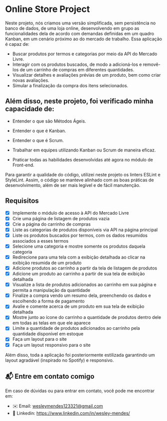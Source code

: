 # Online Store Project
Neste projeto, nós criamos uma versão simplificada, sem persistência no banco de dados, de uma loja online, desenvolvendo em grupo as funcionalidades dela de acordo com demandas definidas em um quadro Kanban, em um cenário próximo ao do mercado de trabalho. Essa aplicação é capaz de:

- Buscar produtos por termos e categorias por meio da API do Mercado Livre.
- Interagir com os produtos buscados, de modo a adicioná-los e removê-los de um carrinho de compras em diferentes quantidades.
- Visualizar detalhes e avaliações prévias de um produto, bem como criar novas avaliações.
- Simular a finalização da compra dos itens selecionados.

## Além disso, neste projeto, foi verificado minha capacidade de:

- Entender o que são Métodos Ágeis.

- Entender o que é Kanban.

- Entender o que é Scrum.

- Trabalhar em equipes utilizando Kanban ou Scrum de maneira eficaz.

- Praticar todas as habilidades desenvolvidas até agora no módulo de Front-end.

Para garantir a qualidade do código, utilizei neste projeto os linters ESLint e StyleLint. Assim, o código se manteve alinhado com as boas práticas de desenvolvimento, além de ser mais legível e de fácil manutenção.

## Requisitos ##
 - [x] Implemente o módulo de acesso à API do Mercado Livre
 - [x] Crie uma página de listagem de produtos vazia
 - [x] Crie a página do carrinho de compras
 - [x] Liste as categorias de produtos disponíveis via API na página principal
 - [x] Liste os produtos buscados por termos, com os dados resumidos associados a esses termos
 - [x] Selecione uma categoria e mostre somente os produtos daquela categoria
 - [x] Redirecione para uma tela com a exibição detalhada ao clicar na exibição resumida de um produto
 - [x] Adicione produtos ao carrinho a partir da tela de listagem de produtos
 - [x] Adicione um produto ao carrinho a partir de sua tela de exibição detalhada
 - [x] Visualize a lista de produtos adicionados ao carrinho em sua página e permita a manipulação da quantidade
 - [x] Finalize a compra vendo um resumo dela, preenchendo os dados e escolhendo a forma de pagamento
 - [x] Avalie e comente acerca de um produto em sua tela de exibição detalhada
 - [x] Mostre junto ao ícone do carrinho a quantidade de produtos dentro dele em todas as telas em que ele aparece
 - [x] Limite a quantidade de produtos adicionados ao carrinho pela quantidade disponível em estoque
 - [x] Faça um layout para o site
 - [x] Faça um layout responsivo para o site

Além disso, toda a aplicação foi posteriormente estilizada garantindo um layout agradável (inspirado no Spotify) e responsivo.

## 📬 Entre em contato comigo ##
Em caso de dúvidas ou para entrar em contato, você pode me encontrar em:

- ✉️ Email: wesleymendes123321@gmail.com
- 🔗 Linkedin: https://www.linkedin.com/in/wesley-mendes/
